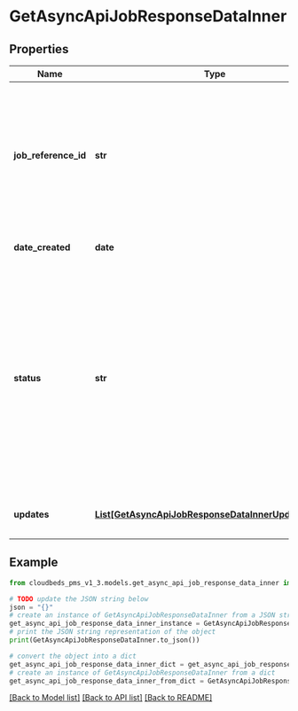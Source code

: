 # GetAsyncApiJobResponseDataInner


## Properties

Name | Type | Description | Notes
------------ | ------------- | ------------- | -------------
**job_reference_id** | **str** | Reference ID for the job created for this update.  This can be used to track success of the batch for this rate update. See getRateJobs or the rate:batch_job | [optional] 
**date_created** | **date** | Rate Job creation datetime | [optional] 
**status** | **str** | Status of the Rate Job. in_progress - job is processing. completed - job has completed successfully. error - there was an error with 1 or more updates requested in this job. Allowed values: in_progressgu, completed, error | [optional] 
**updates** | [**List[GetAsyncApiJobResponseDataInnerUpdatesInner]**](GetAsyncApiJobResponseDataInnerUpdatesInner.md) | Array of actions produced from this job | [optional] 

## Example

```python
from cloudbeds_pms_v1_3.models.get_async_api_job_response_data_inner import GetAsyncApiJobResponseDataInner

# TODO update the JSON string below
json = "{}"
# create an instance of GetAsyncApiJobResponseDataInner from a JSON string
get_async_api_job_response_data_inner_instance = GetAsyncApiJobResponseDataInner.from_json(json)
# print the JSON string representation of the object
print(GetAsyncApiJobResponseDataInner.to_json())

# convert the object into a dict
get_async_api_job_response_data_inner_dict = get_async_api_job_response_data_inner_instance.to_dict()
# create an instance of GetAsyncApiJobResponseDataInner from a dict
get_async_api_job_response_data_inner_from_dict = GetAsyncApiJobResponseDataInner.from_dict(get_async_api_job_response_data_inner_dict)
```
[[Back to Model list]](../README.md#documentation-for-models) [[Back to API list]](../README.md#documentation-for-api-endpoints) [[Back to README]](../README.md)


